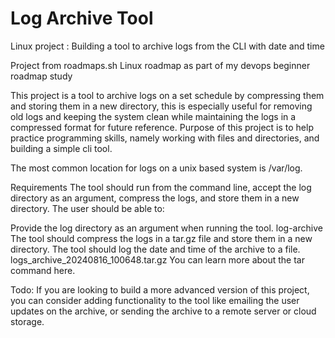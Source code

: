 # Log Archive Tool

Linux project : Building a tool to archive logs from the CLI with date and time

Project from roadmaps.sh Linux roadmap as part of my devops beginner roadmap study

This project is a tool to archive logs on a set schedule by compressing them and storing them in a new directory, this is especially useful for removing old logs and keeping the system clean while maintaining the logs in a compressed format for future reference. Purpose of this project is to help practice programming skills, namely working with files and directories, and building a simple cli tool.

The most common location for logs on a unix based system is /var/log.

Requirements
The tool should run from the command line, accept the log directory as an argument, compress the logs, and store them in a new directory. The user should be able to:

Provide the log directory as an argument when running the tool.
log-archive <log-directory>
The tool should compress the logs in a tar.gz file and store them in a new directory.
The tool should log the date and time of the archive to a file.
logs_archive_20240816_100648.tar.gz
You can learn more about the tar command here.

Todo:
If you are looking to build a more advanced version of this project, you can consider adding functionality to the tool like emailing the user updates on the archive, or sending the archive to a remote server or cloud storage.
